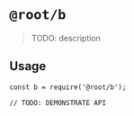 # `@root/b`

> TODO: description

## Usage

```
const b = require('@root/b');

// TODO: DEMONSTRATE API
```
